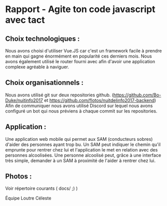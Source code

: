 # Rapport - Agite ton code javascript avec tact

## Choix technologiques :

Nous avons choisi d'utiliser Vue.JS car c'est un framework facile à prendre en
main qui gagne énormément en popularité ces derniers mois. Nous avons également
utilisé le router fourni avec afin d'avoir une application complexe agréable à
naviguer.

## Choix organisationnels :

Nous avons utilisé git sur deux repositories github.
(https://github.com/Bo-Duke/nuitinfo2017 et
https://github.com/flotos/nuitdelinfo2017-backend) Afin de communiquer nous
avons utilisé Discord sur lequel nous avons configuré un bot qui nous préviens à
chaque commit sur les repositories.

## Application :

Une application web mobile qui permet aux SAM (conducteurs sobres) d'aider des
personnes ayant trop bu. Un SAM peut indiquer le chemin qu'il emprunte pour
rentrer chez lui et l'application le met en relation avec des personnes
alcoolisées. Une personne alcoolisé peut, grâce à une interface très simple,
demander à un SAM à proximité de l'aider à rentrer chez lui.

## Photos :

Voir répertoire courants ( docs/ ;) )

Équipe Loutre Céleste
